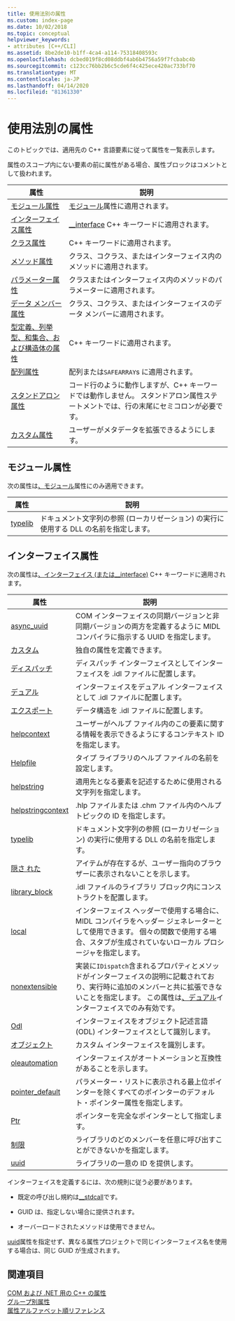 ```yaml
---
title: 使用法別の属性
ms.custom: index-page
ms.date: 10/02/2018
ms.topic: conceptual
helpviewer_keywords:
- attributes [C++/CLI]
ms.assetid: 8be2de10-b1ff-4ca4-a114-75318408593c
ms.openlocfilehash: dcbed019f8cd08ddbf4ab6b4756a59f7fcbabc4b
ms.sourcegitcommit: c123cc76bb2b6c5cde6f4c425ece420ac733bf70
ms.translationtype: MT
ms.contentlocale: ja-JP
ms.lasthandoff: 04/14/2020
ms.locfileid: "81361330"
---
```

# <a name="attributes-by-usage"></a>使用法別の属性

このトピックでは、適用先の C++ 言語要素に従って属性を一覧表示します。

属性のスコープ内にない要素の前に属性がある場合、属性ブロックはコメントとして扱われます。

|属性|説明|
|---------------|-----------------|
|[モジュール属性](module-attributes.md)|[モジュール](module-cpp.md)属性に適用されます。|
|[インターフェイス属性](interface-attributes.md)|[__interface](../../cpp/interface.md) C++ キーワードに適用されます。|
|[クラス属性](class-attributes.md)|C++ キーワードに適用されます。|
|[メソッド属性](method-attributes.md)|クラス、コクラス、またはインターフェイス内のメソッドに適用されます。|
|[パラメーター属性](parameter-attributes.md)|クラスまたはインターフェイス内のメソッドのパラメーターに適用されます。|
|[データ メンバー属性](data-member-attributes.md)|クラス、コクラス、またはインターフェイスのデータ メンバーに適用されます。|
|[型定義、列挙型、和集合、および構造体の属性](typedef-enum-union-and-struct-attributes.md)|C++ キーワードに適用されます。|
|[配列属性](array-attributes.md)|配列または`SAFEARRAY`s に適用されます。|
|[スタンドアロン属性](stand-alone-attributes.md)|コード行のように動作しますが、C++ キーワードでは動作しません。 スタンドアロン属性ステートメントでは、行の末尾にセミコロンが必要です。|
|[カスタム属性](custom-attributes-cpp.md)|ユーザーがメタデータを拡張できるようにします。|

## <a name="module-attributes"></a>モジュール属性

次の属性は[、モジュール](module-cpp.md)属性にのみ適用できます。

|属性|説明|
|---------------|-----------------|
|[typelib](helpstringdll.md)|ドキュメント文字列の参照 (ローカリゼーション) の実行に使用する DLL の名前を指定します。|

## <a name="interface-attributes"></a>インターフェイス属性

次の属性は[、インターフェイス (または__interface)](../../cpp/interface.md) C++ キーワードに適用されます。

|属性|説明|
|---------------|-----------------|
|[async_uuid](async-uuid.md)|COM インターフェイスの同期バージョンと非同期バージョンの両方を定義するように MIDL コンパイラに指示する UUID を指定します。|
|[カスタム](custom-cpp.md)|独自の属性を定義できます。|
|[ディスパッチ](dispinterface.md)|ディスパッチ インターフェイスとしてインターフェイスを .idl ファイルに配置します。|
|[デュアル](dual.md)|インターフェイスをデュアル インターフェイスとして .idl ファイルに配置します。|
|[エクスポート](export.md)|データ構造を .idl ファイルに配置します。|
|[helpcontext](helpcontext.md)|ユーザーがヘルプ ファイル内のこの要素に関する情報を表示できるようにするコンテキスト ID を指定します。|
|[Helpfile](helpfile.md)|タイプ ライブラリのヘルプ ファイルの名前を設定します。|
|[helpstring](helpstring.md)|適用先となる要素を記述するために使用される文字列を指定します。|
|[helpstringcontext](helpstringcontext.md)|.hlp ファイルまたは .chm ファイル内のヘルプ トピックの ID を指定します。|
|[typelib](helpstringdll.md)|ドキュメント文字列の参照 (ローカリゼーション) の実行に使用する DLL の名前を指定します。|
|[隠さ れた](hidden.md)|アイテムが存在するが、ユーザー指向のブラウザーに表示されないことを示します。|
|[library_block](library-block.md)|.idl ファイルのライブラリ ブロック内にコンストラクトを配置します。|
|[local](local-cpp.md)|インターフェイス ヘッダーで使用する場合に、MIDL コンパイラをヘッダー ジェネレーターとして使用できます。 個々の関数で使用する場合、スタブが生成されていないローカル プロシージャを指定します。|
|[nonextensible](nonextensible.md)|実装に`IDispatch`含まれるプロパティとメソッドがインターフェイスの説明に記載されており、実行時に追加のメンバーと共に拡張できないことを指定します。 この属性は[、デュアル](dual.md)インターフェイスでのみ有効です。|
|[Odl](odl.md)|インターフェイスをオブジェクト記述言語 (ODL) インターフェイスとして識別します。|
|[オブジェクト](object-cpp.md)|カスタム インターフェイスを識別します。|
|[oleautomation](oleautomation.md)|インターフェイスがオートメーションと互換性があることを示します。|
|[pointer_default](pointer-default.md)|パラメーター・リストに表示される最上位ポインターを除くすべてのポインターのデフォルト・ポインター属性を指定します。|
|[Ptr](ptr.md)|ポインターを完全なポインターとして指定します。|
|[制限](restricted.md)|ライブラリのどのメンバーを任意に呼び出すことができないかを指定します。|
|[uuid](uuid-cpp-attributes.md)|ライブラリの一意の ID を提供します。|

インターフェイスを定義するには、次の規則に従う必要があります。

- 既定の呼び出し規約は[__stdcall](../../cpp/stdcall.md)です。

- GUID は、指定しない場合に提供されます。

- オーバーロードされたメソッドは使用できません。

[uuid](uuid-cpp-attributes.md)属性を指定せず、異なる属性プロジェクトで同じインターフェイス名を使用する場合は、同じ GUID が生成されます。

## <a name="see-also"></a>関連項目

[COM および .NET 用の C++ の属性](cpp-attributes-com-net.md)<br/>
[グループ別属性](attributes-by-group.md)<br/>
[属性アルファベット順リファレンス](attributes-alphabetical-reference.md)
